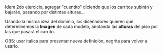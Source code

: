 Idem 2do ejercicio, agregar "cuentito" diciendo que los carritos subirán y bajarán, pasando por distintas alturas...

Usando la misma idea del dominio, los diseñadores quieren que determinemos la **Imagen** de cada modelo, anotando las **alturas** del piso por las que pasará el carrito.

OBS: usar italica para presentar nueva definición, negrita para volver a usarlo. 